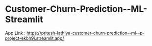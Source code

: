 # Customer-Churn-Prediction--ML-Streamlit
App Link : https://pritesh-lathiya-customer-churn-prediction--ml--p-project-ekbh9i.streamlit.app/
